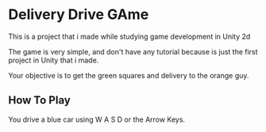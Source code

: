 # Delivery Drive GAme
This is a project that i made while studying game development in Unity 2d

The game is very simple, and don't have any tutorial because is just the first project in Unity that i made.

Your objective is to get the green squares and delivery to the orange guy.

## How To Play

You drive a blue car using W A S D or the Arrow Keys.  
